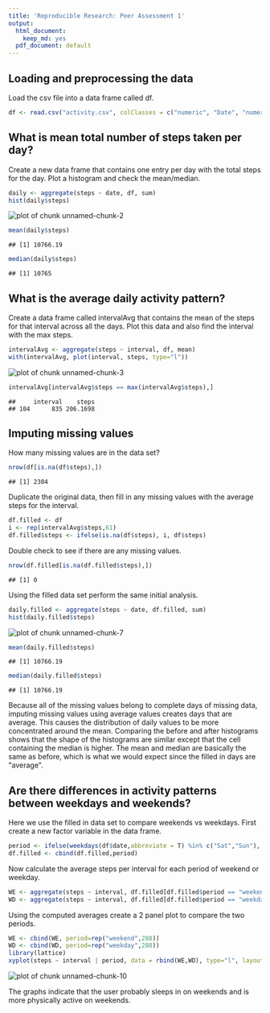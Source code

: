 ```yaml
---
title: 'Reproducible Research: Peer Assessment 1'
output:
  html_document:
    keep_md: yes
  pdf_document: default
---
```



## Loading and preprocessing the data
Load the csv file into a data frame called df.

```r
df <- read.csv("activity.csv", colClasses = c("numeric", "Date", "numeric"))
```

## What is mean total number of steps taken per day?
Create a new data frame that contains one entry per day with the total steps for the day.  Plot a histogram and check the mean/median.

```r
daily <- aggregate(steps ~ date, df, sum)
hist(daily$steps)
```

![plot of chunk unnamed-chunk-2](figure/unnamed-chunk-2-1.png) 

```r
mean(daily$steps)
```

```
## [1] 10766.19
```

```r
median(daily$steps)
```

```
## [1] 10765
```

## What is the average daily activity pattern?
Create a data frame called intervalAvg that contains the mean of the steps for that interval across all the days.  Plot this data and also find the interval with the max steps.

```r
intervalAvg <- aggregate(steps ~ interval, df, mean)
with(intervalAvg, plot(interval, steps, type="l"))
```

![plot of chunk unnamed-chunk-3](figure/unnamed-chunk-3-1.png) 

```r
intervalAvg[intervalAvg$steps == max(intervalAvg$steps),]
```

```
##     interval    steps
## 104      835 206.1698
```

## Imputing missing values
How many missing values are in the data set?

```r
nrow(df[is.na(df$steps),])
```

```
## [1] 2304
```

Duplicate the original data, then fill in any missing values with the average steps for the interval.

```r
df.filled <- df
i <- rep(intervalAvg$steps,61)
df.filled$steps <- ifelse(is.na(df$steps), i, df$steps)
```
Double check to see if there are any missing values.

```r
nrow(df.filled[is.na(df.filled$steps),])
```

```
## [1] 0
```
Using the filled data set perform the same initial analysis.

```r
daily.filled <- aggregate(steps ~ date, df.filled, sum)
hist(daily.filled$steps)
```

![plot of chunk unnamed-chunk-7](figure/unnamed-chunk-7-1.png) 

```r
mean(daily.filled$steps)
```

```
## [1] 10766.19
```

```r
median(daily.filled$steps)
```

```
## [1] 10766.19
```

Because all of the missing values belong to complete days of missing data, imputing missing values using average values creates days that are average.  This causes the distribution of daily values to be more concentrated around the mean.  Comparing the before and after histograms shows that the shape of the histograms are similar except that the cell containing the median is higher.  The mean and median are basically the same as before, which is what we would expect since the filled in days are "average".

## Are there differences in activity patterns between weekdays and weekends?

Here we use the filled in data set to compare weekends vs weekdays.  First create a new factor variable in the data frame.

```r
period <- ifelse(weekdays(df$date,abbreviate = T) %in% c("Sat","Sun"), "weekend", "weekday")
df.filled <- cbind(df.filled,period)
```

Now calculate the average steps per interval for each period of weekend or weekday.

```r
WE <- aggregate(steps ~ interval, df.filled[df.filled$period == "weekend",], mean)
WD <- aggregate(steps ~ interval, df.filled[df.filled$period == "weekday",], mean)
```

Using the computed averages create a 2 panel plot to compare the two periods.

```r
WE <- cbind(WE, period=rep("weekend",288))
WD <- cbind(WD, period=rep("weekday",288))
library(lattice)
xyplot(steps ~ interval | period, data = rbind(WE,WD), type="l", layout = c(1,2))
```

![plot of chunk unnamed-chunk-10](figure/unnamed-chunk-10-1.png) 

The graphs indicate that the user probably sleeps in on weekends and is more physically active on weekends.
  
  
  
  

